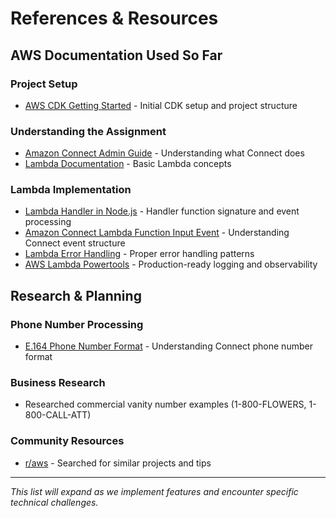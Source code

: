 # References & Resources

## AWS Documentation Used So Far

### Project Setup
- [AWS CDK Getting Started](https://docs.aws.amazon.com/cdk/v2/guide/getting_started.html) - Initial CDK setup and project structure

### Understanding the Assignment
- [Amazon Connect Admin Guide](https://docs.aws.amazon.com/connect/latest/adminguide/what-is-amazon-connect.html) - Understanding what Connect does
- [Lambda Documentation](https://docs.aws.amazon.com/lambda/latest/dg/welcome.html) - Basic Lambda concepts

### Lambda Implementation
- [Lambda Handler in Node.js](https://docs.aws.amazon.com/lambda/latest/dg/nodejs-handler.html) - Handler function signature and event processing
- [Amazon Connect Lambda Function Input Event](https://docs.aws.amazon.com/connect/latest/adminguide/connect-lambda-functions.html#function-input) - Understanding Connect event structure
- [Lambda Error Handling](https://docs.aws.amazon.com/lambda/latest/dg/nodejs-exceptions.html) - Proper error handling patterns
- [AWS Lambda Powertools](https://docs.powertools.aws.dev/lambda/typescript/latest/) - Production-ready logging and observability

## Research & Planning

### Phone Number Processing
- [E.164 Phone Number Format](https://docs.aws.amazon.com/connect/latest/adminguide/phone-number-requirements.html) - Understanding Connect phone number format

### Business Research
- Researched commercial vanity number examples (1-800-FLOWERS, 1-800-CALL-ATT)

### Community Resources
- [r/aws](https://www.reddit.com/r/aws/) - Searched for similar projects and tips

---

*This list will expand as we implement features and encounter specific technical challenges.*

